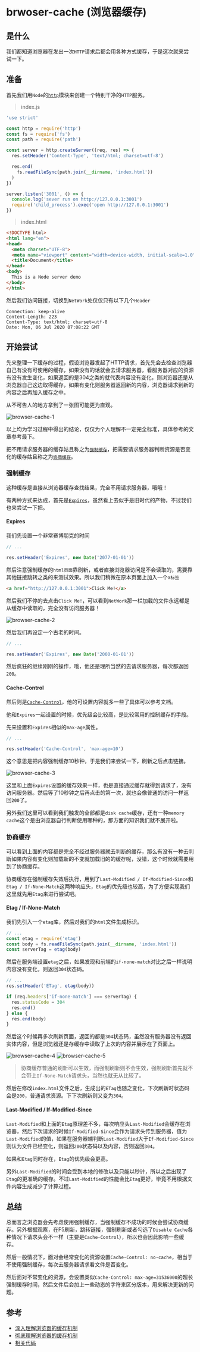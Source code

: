 # brwoser-cache (浏览器缓存)

## 是什么

我们都知道浏览器在发出一次`HTTP`请求后都会用各种方式缓存，于是这次就来尝试一下。

## 准备 

首先我们用`Node`的[`http`](https://nodejs.org/api/http.html)模块来创建一个特别干净的`HTTP`服务。

> index.js

```js
'use strict'

const http = require('http')
const fs = require('fs')
const path = require('path')

const server = http.createServer((req, res) => {
  res.setHeader('Content-Type', 'text/html; charset=utf-8')

  res.end(
    fs.readFileSync(path.join(__dirname, 'index.html'))
  )
})

server.listen('3001', () => {
  console.log('sever run on http://127.0.0.1:3001')
  require('child_process').exec('open http://127.0.0.1:3001')
})
```

> index.html

```html
<!DOCTYPE html>
<html lang="en">
<head>
  <meta charset="UTF-8">
  <meta name="viewport" content="width=device-width, initial-scale=1.0">
  <title>Document</title>
</head>
<body>
  This is a Node server demo
</body>
</html>
```

然后我们访问链接，切换到`NetWork`处仅仅只有以下几个`Header`

```
Connection: keep-alive
Content-Length: 223
Content-Type: text/html; charset=utf-8
Date: Mon, 06 Jul 2020 07:08:22 GMT
```

## 开始尝试

先来整理一下缓存的过程，假设浏览器发起了HTTP请求，首先先会去检查浏览器自己有没有可使用的缓存，如果没有的话就会去请求服务器，看服务器对应的资源有没有发生变化，如果返回的是304之类的就代表内容没有变化，则浏览器还是从浏览器自己这边取得缓存，如果有变化则服务器返回新的内容，浏览器请求到新的内容之后再加入缓存之中。

从不可告人的地方拿到了一张图可能更为直观。

![browser-cache-1](../../assets/browser-cache-1.jpg)

以上均为学习过程中得出的结论，仅仅为个人理解不一定完全标准，具体参考的文章参考最下。

把不用请求服务器的缓存姑且称之为[`强制缓存`](#强制缓存)，把需要请求服务器判断资源是否变化的缓存姑且称之为[`协商缓存`](#协商缓存)。

### 强制缓存

这种缓存是直接从浏览器缓存查找结果，完全不用请求服务器，哦哦！

有两种方式来达成，首先是[`Expires`](https://developer.mozilla.org/en-US/docs/Web/HTTP/Headers/Expires)，虽然看上去似乎是旧时代的产物，不过我们也来尝试一下把。

#### Expires

我们先设置一个非常赛博朋克的时间

```js
// ...

res.setHeader('Expires', new Date('2077-01-01'))
```

然后注意强制缓存的`html页面`靠刷新，或者直接浏览器访问是不会读取的，需要靠其他链接跳转之类的来测试效果。所以我们稍微在原本页面上加入一个`a标签`

```html
<a href="http://127.0.0.1:3001">Click Me!</a>
```

然后我们不停的去点击`Click Me!`，可以看到`NetWork`那一栏加载的文件永远都是从缓存中读取的，完全没有访问服务器！

![browser-cache-2](../../assets/browser-cache-2.jpg)

然后我们再设定一个古老的时间。

```js
// ...

res.setHeader('Expires', new Date('2000-01-01'))
```

然后疯狂的继续刚刚的操作，哦，他还是理所当然的去请求服务器，每次都返回`200`。

#### Cache-Control

然后则是[`Cache-Control`](https://developer.mozilla.org/en-US/docs/Web/HTTP/Headers/Cache-Control)，他的可设置内容就多一些了具体可以参考文档。

他和`Expires`一起设置的时候，优先级会比较高，是比较常用的控制缓存的手段。

先来设置和`Expires`相似的`max-age`属性。

```js
// ...

res.setHeader('Cache-Control', 'max-age=10')
```

这个意思是把内容强制缓存10秒钟，于是我们来尝试一下，刷新之后点击链接。

![browser-cache-3](../../assets/browser-cache-3.jpg)

这里和上面`Expires`设置的缓存效果一样，也是直接通过缓存就得到请求了，没有访问服务器。然后等了10秒钟之后再点击的第一次，就也会像普通的访问一样返回`200`了。

另外我们这里可以看到我们触发的全部都是`disk cache`缓存，还有一种`memory cache`这个是由浏览器自行判断使用哪种的，那方面的知识我们就不展开啦。

### 协商缓存

可以看到上面的内容都是完全不经过服务器就去判断的缓存，那么有没有一种去判断如果内容有变化则加载新的不变就加载旧的的缓存呢，没错，这个时候就需要用到了协商缓存。

协商缓存在强制缓存失效后执行，用到了`Last-Modified / If-Modified-Since`和`Etag / If-None-Match`这两种响应头，`Etag`的优先级也较高，为了方便实现我们这里就先用`Etag`来进行尝试吧。

#### Etag / If-None-Match

我们先引入一个`etag`库，然后对我们的`html`文件生成标识。

```js
// ...
const etag = require('etag')
const body = fs.readFileSync(path.join(__dirname, 'index.html'))
const serverTag = etag(body)
```

然后在服务端设置`etag`之后，如果发现和前端的`if-none-match`对比之后一样说明内容没有变化，则返回`304`状态码。

```js
// ...
res.setHeader('ETag', etag(body))

if (req.headers['if-none-match'] === serverTag) {
  res.statusCode = 304
  res.end()
} else {
  res.end(body)
}
```

然后这个时候再多次刷新页面，返回的都是`304`状态码，虽然没有服务器没有返回实体内容，但是浏览器还是存缓存中读取了上次的内容并展示在了页面上。

![browser-cache-4](../../assets/browser-cache-4.jpg)
![browser-cache-5](../../assets/browser-cache-5.jpg)

> 协商缓存普通的刷新可以生效，而强制刷新则不会生效，强制刷新首先就不会带上`If-None-Match`请求头，当然也就无从比较了。

然后在修改`index.html`文件之后，生成出的`ETag`也随之变化，下次刷新时状态码会是`200`，普通请求资源。下下次刷新则又变为`304`。

#### Last-Modified / If-Modified-Since

`Last-Modified`和上面的`Etag`原理差不多，每次响应头`Last-Modified`会缓存在浏览器，然后下次请求的时候`If-Modified-Since`会作为请求头传到服务器，值为`Last-Modified`的值，如果在服务器端判断`Last-Modified`大于`If-Modified-Since`则认为文件已经变化，则返回`200`状态码以及内容，否则返回`304`。

如果和`Etag`同时存在，`Etag`的优先级会更高。

另外`Last-Modified`的时间会受到本地的修改以及只能以秒计，所以之后出现了`Etag`的更准确的缓存。不过`Last-Modified`的性能会比`Etag`更好，毕竟不用根据文件内容生成减少了计算过程。

## 总结

总而言之浏览器会先考虑使用强制缓存，当强制缓存不成功的时候会尝试协商缓存。另外根据观察，在F5刷新，跳转链接，强制刷新或者勾选了`Disable Cache`各种情况下请求头会不一样（主要是`Cache-Control`），所以也会因此影响一些缓存。

然后一般情况下，面对会经常变化的资源设置`Cache-Control: no-cache`，相当于不使用强制缓存，每次去服务器请求看文件是否变化。

然后面对不常变化的资源，会设置类似`Cache-Control: max-age=31536000`的超长强制缓存时间，然后文件后会加上一些动态的字符来区分版本，用来解决更新的问题。

## 参考

- [深入理解浏览器的缓存机制](https://www.jianshu.com/p/54cc04190252)
- [彻底理解浏览器的缓存机制](https://heyingye.github.io/2018/04/16/%E5%BD%BB%E5%BA%95%E7%90%86%E8%A7%A3%E6%B5%8F%E8%A7%88%E5%99%A8%E7%9A%84%E7%BC%93%E5%AD%98%E6%9C%BA%E5%88%B6/)
- [相关代码](../../code/HTTP/browser-cache/index.js)